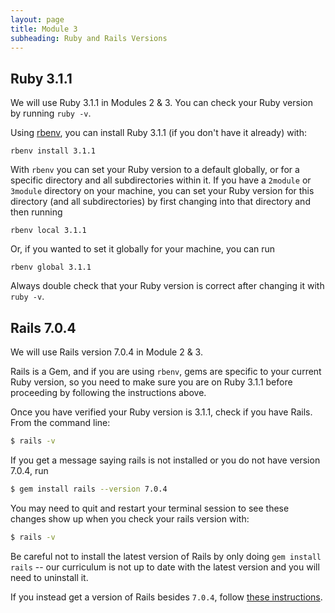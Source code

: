 ```yaml
---
layout: page
title: Module 3
subheading: Ruby and Rails Versions
---
```


## Ruby 3.1.1

We will use Ruby 3.1.1 in Modules 2 & 3. You can check your Ruby version by running `ruby -v`.

Using [rbenv](https://github.com/rbenv/rbenv), you can install Ruby 3.1.1 (if you don't have it already) with:

```
rbenv install 3.1.1
```

With `rbenv` you can set your Ruby version to a default globally, or for a specific directory and all subdirectories within it. If you have a `2module` or `3module` directory on your machine, you can set your Ruby version for this directory (and all subdirectories) by first changing into that directory and then running

```
rbenv local 3.1.1
```
Or, if you wanted to set it globally for your machine, you can run 
```
rbenv global 3.1.1
```

Always double check that your Ruby version is correct after changing it with `ruby -v`.

## Rails 7.0.4

We will use Rails version 7.0.4 in Module 2 & 3.

Rails is a Gem, and if you are using `rbenv`, gems are specific to your current Ruby version, so you need to make sure you are on Ruby 3.1.1 before proceeding by following the instructions above.

Once you have verified your Ruby version is 3.1.1, check if you have Rails. From the command line:

```bash
$ rails -v
```

If you get a message saying rails is not installed or you do not have version 7.0.4, run

```bash
$ gem install rails --version 7.0.4
```

You may need to quit and restart your terminal session to see these changes show up when you check your rails version with:

```bash
$ rails -v
```

Be careful not to install the latest version of Rails by only doing `gem install rails` -- our curriculum is not up to date with the latest version and you will need to uninstall it.

If you instead get a version of Rails besides `7.0.4`, follow [these instructions](https://github.com/turingschool-examples/task_manager_rails/blob/master/rails_uninstall.md).
